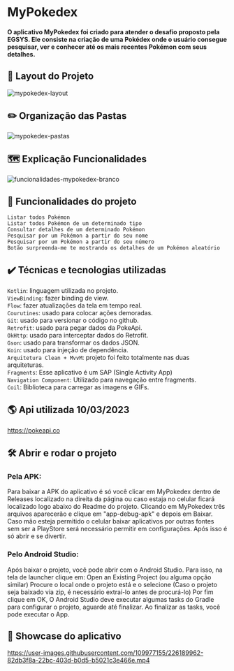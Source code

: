 # MyPokedex

#### O aplicativo MyPokedex foi criado para atender o desafio proposto pela EGSYS. Ele consiste na criação de uma Pokédex onde o usuário consegue pesquisar, ver e conhecer até os mais recentes Pokémon com seus detalhes.

## 📱 Layout do Projeto
![mypokedex-layout](https://user-images.githubusercontent.com/109977155/226195759-528e07e2-94aa-4958-a96b-28cba1528405.png)

## ✏️ Organização das Pastas
![mypokedex-pastas](https://user-images.githubusercontent.com/109977155/226197353-e86a344a-0e5e-411d-aae3-d5897236333b.png)

## 🗺️ Explicação Funcionalidades
![funcionalidades-mypokedex-branco](https://user-images.githubusercontent.com/109977155/226204792-f3074fe9-8bd7-4e21-a22c-c2e3295c96a6.png)

## 🔨 Funcionalidades do projeto
`Listar todos Pokémon` <br>
`Listar todos Pokémon de um determinado tipo` <br>
`Consultar detalhes de um determinado Pokémon` <br>
`Pesquisar por um Pokémon a partir do seu nome` <br>
`Pesquisar por um Pokémon a partir do seu número` <br>
`Botão surpreenda-me te mostrando os detalhes de um Pokémon aleatório` <br>

## ✔️ Técnicas e tecnologias utilizadas
`Kotlin`: linguagem utilizada no projeto. <br>
`ViewBinding`: fazer binding de view. <br>
`Flow`: fazer atualizações da tela em tempo real. <br>
`Courutines`: usado para colocar ações demoradas. <br>
`Git`: usado para versionar o código no github. <br>
`Retrofit`: usado para pegar dados da PokeApi. <br>
`OkHttp`: usado para interceptar dados do Retrofit. <br>
`Gson`: usado para transformar os dados JSON. <br>
`Koin`: usado para injeção de dependência. <br>
`Arquitetura Clean + MvvM`: projeto foi feito totalmente nas duas arquiteturas. <br>
`Fragments`: Esse aplicativo é um SAP (Single Activity App)  <br>
`Navigation Component`: Utilizado para navegação entre fragments. <br>
`Coil`: Biblioteca para carregar as imagens e GIFs.

## 🌎 Api utilizada 10/03/2023
https://pokeapi.co

## 🛠️ Abrir e rodar o projeto

### Pela APK: <br>
Para baixar a APK do aplicativo é só você clicar em MyPokedex dentro de Releases localizado na direita da página ou caso estaja no celular ficará localizado logo abaixo do Readme do projeto. Clicando em MyPokedex três arquivos aparecerão e clique em "app-debug-apk" e depois em Baixar. Caso mão esteja permitido o celular baixar aplicativos por outras fontes sem ser a PlayStore será necessário permitir em configurações. Após isso é só abrir e se divertir.

### Pelo Android Studio: <br>
Após baixar o projeto, você pode abrir com o Android Studio. Para isso, na tela de launcher clique em:
Open an Existing Project (ou alguma opção similar) Procure o local onde o projeto está e o selecione (Caso o projeto seja baixado via zip, é necessário extraí-lo
antes de procurá-lo) Por fim clique em OK, O Android Studio deve executar algumas tasks do Gradle para configurar o projeto, aguarde até finalizar. Ao finalizar as 
tasks, você pode executar o App.

## 🎥 Showcase do aplicativo
https://user-images.githubusercontent.com/109977155/226189962-82db3f8a-22bc-403d-b0d5-b5021c3e466e.mp4
